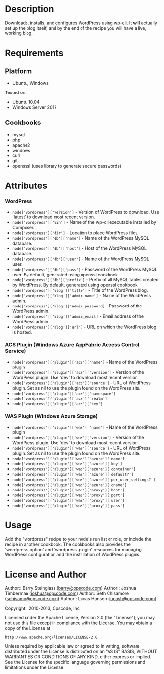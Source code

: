 Description
===========

Downloads, installs, and configures WordPress using [wp-cli](https://github.com/wp-cli/wp-cli). It **will** actually set up the blog itself, and by the end of the recipe you will have a live, working blog.

Requirements
============

Platform
--------

* Ubuntu, Windows

Tested on:

* Ubuntu 10.04
* Windows Server 2012


Cookbooks
---------

* mysql
* php
* apache2
* windows
* curl
* git
* opensssl (uses library to generate secure passwords)

Attributes
==========

### WordPress

* `node['wordpress']['version']` - Version of WordPress to download. Use 'latest' to download most recent version.
* `node['wordpress']['bin']` - Name of the wp-cli executable installed by Composer.
* `node['wordpress']['dir']` - Location to place WordPress files.
* `node['wordpress']['db']['name']` - Name of the WordPress MySQL database.
* `node['wordpress']['db']['host']` - Host of the WordPress MySQL database.
* `node['wordpress']['db']['user']` - Name of the WordPress MySQL user.
* `node['wordpress']['db']['pass']` - Password of the WordPress MySQL user. By default, generated using openssl cookbook.
* `node['wordpress']['db']['prefix']` - Prefix of all MySQL tables created by WordPress. By default, generated using openssl cookbook.
* `node['wordpress']['blog']['title']` - Title of the WordPress blog.
* `node['wordpress']['blog']['admin_name']` - Name of the WordPress admin.
* `node['wordpress']['blog']['admin_password]` - Password of the WordPress admin.
* `node['wordpress']['blog']['admin_email]` - Email address of the WordPress admin.
* `node['wordpress']['blog']['url']` - URL on which the WordPress blog is hosted.

### ACS Plugin (Windows Azure AppFabric Access Control Service)
* `node['wordpress']['plugin']['acs']['name']` - Name of the WordPress plugin
* `node['wordpress']['plugin']['acs']['version']` - Version of the WordPress plugin. Use 'dev' to download most recent version.
* `node['wordpress']['plugin']['acs']['source']` - URL of WordPress plugin. Set as nil to use the plugin found on the WordPress site.
* `node['wordpress']['plugin']['acs']['namespace']`
* `node['wordpress']['plugin']['acs']['realm']`
* `node['wordpress']['plugin']['acs']['key']`

### WAS Plugin (Windows Azure Storage)
* `node['wordpress']['plugin']['was']['name']` - Name of the WordPress plugin
* `node['wordpress']['plugin']['was']['version']` - Version of the WordPress plugin. Use 'dev' to download most recent version.
* `node['wordpress']['plugin']['was']['source']` - URL of WordPress plugin. Set as nil to use the plugin found on the WordPress site.
* `node['wordpress']['plugin']['was']['azure']['name']`
* `node['wordpress']['plugin']['was']['azure']['key']`
* `node['wordpress']['plugin']['was']['azure']['container']`
* `node['wordpress']['plugin']['was']['azure']['default?']`
* `node['wordpress']['plugin']['was']['azure']['per_user_settings?']`
* `node['wordpress']['plugin']['was']['azure']['cname']`
* `node['wordpress']['plugin']['was']['proxy']['host']`
* `node['wordpress']['plugin']['was']['proxy']['port']`
* `node['wordpress']['plugin']['was']['proxy']['user']`
* `node['wordpress']['plugin']['was']['proxy']['pass']`

Usage
=====

Add the "wordpress" recipe to your node's run list or role, or include the recipe in another cookbook. The cookbooks also provides the 'wordpress_option' and 'wordpress_plugin' resources for managing WordPress configuration and the installation of WordPress plugins.

License and Author
==================

Author:: Barry Steinglass (barry@opscode.com)
Author:: Joshua Timberman (joshua@opscode.com)
Author:: Seth Chisamore (schisamo@opscode.com)
Author:: Lucas Hansen (lucash@opscode.com)

Copyright:: 2010-2013, Opscode, Inc

Licensed under the Apache License, Version 2.0 (the "License");
you may not use this file except in compliance with the License.
You may obtain a copy of the License at

    http://www.apache.org/licenses/LICENSE-2.0

Unless required by applicable law or agreed to in writing, software
distributed under the License is distributed on an "AS IS" BASIS,
WITHOUT WARRANTIES OR CONDITIONS OF ANY KIND, either express or implied.
See the License for the specific language governing permissions and
limitations under the License.
